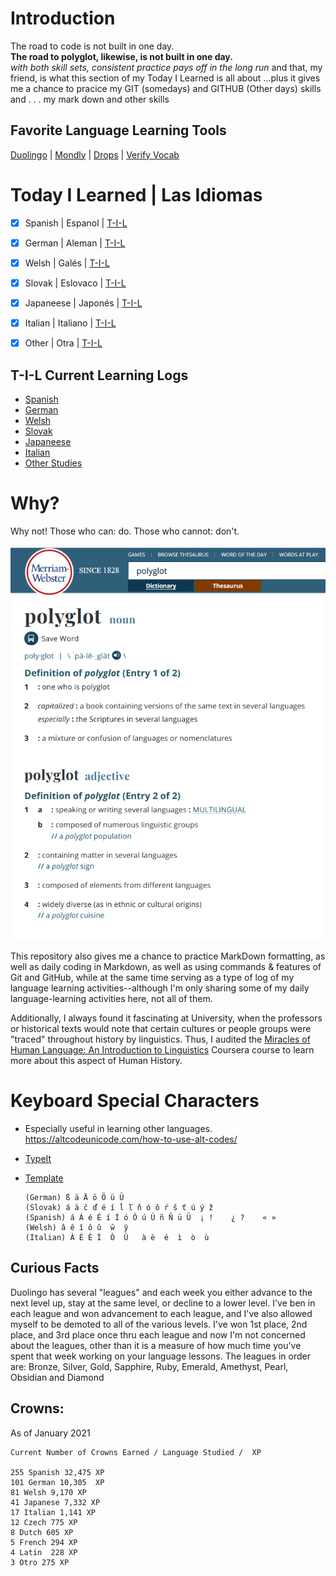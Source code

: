 # Introduction
The road to code is not built in one day.<br>
**The road to polyglot, likewise, is not built in one day.**<br> 
_with both skill sets, consistent practice pays off in the long run_
and that, my friend, is what this section of my Today I Learned is all about
...plus it gives me a chance to pracice my GIT (somedays) and GITHUB (Other days) skills
and . . . my mark down and other skills 


## Favorite Language Learning Tools
[Duolingo](https://www.duolingo.com/profile/EO4wellnes) | [Mondly](https://app.mondly.com/home) | [Drops](https://app.languagedrops.com/) | [Verify Vocab](https://translate.google.com/)


# Today I Learned | Las Idiomas 
-[x] Spanish | Espanol | [T-I-L](https://github.com/EO4wellness/T-I-L/tree/main/polyglot/espa%C3%B1ol)<br>
-[x] German | Aleman | [T-I-L](https://github.com/EO4wellness/T-I-L/tree/main/polyglot/aleman)<br> 
-[x] Welsh | Galés | [T-I-L](https://github.com/EO4wellness/T-I-L/tree/main/polyglot/gales)<br>
-[x] Slovak | Eslovaco | [T-I-L](https://github.com/EO4wellness/T-I-L/tree/main/polyglot/eslovaco)<br> 
-[x] Japaneese | Japonés | [T-I-L](https://github.com/EO4wellness/T-I-L/tree/main/polyglot/japon%C3%A9s)<br>
-[x] Italian | Italiano | [T-I-L](https://github.com/EO4wellness/T-I-L/tree/86669610db441e8521adeaccb15eaaa3b04d6310/polyglot/italiano)<br> 
-[x] Other | Otra | [T-I-L](https://github.com/EO4wellness/T-I-L/tree/main/polyglot/la-otra)<br> 


## T-I-L Current Learning Logs
* [Spanish](https://github.com/EO4wellness/T-I-L/blob/main/polyglot/espa%C3%B1ol/study-log/2021_log.md)
* [German](https://github.com/EO4wellness/T-I-L/blob/main/polyglot/aleman/study-logs/2021_log.md)
* [Welsh](https://github.com/EO4wellness/T-I-L/blob/main/polyglot/gales/study-logs/2021_log.md) 
* [Slovak](https://github.com/EO4wellness/T-I-L/blob/main/polyglot/eslovaco/study-logs/2021_log.md)
* [Japaneese](https://github.com/EO4wellness/T-I-L/blob/main/polyglot/japon%C3%A9s/logs/2021_log.md)
* [Italian](https://github.com/EO4wellness/T-I-L/blob/main/polyglot/italiano/study-logs/2021_log.md)
* [Other Studies](https://github.com/EO4wellness/T-I-L/blob/main/polyglot/la-otra/logs/2021-log.md)


# Why?
Why not! Those who can: do. Those who cannot: don't. 

![Polyglot Definition-MW](https://github.com/EO4wellness/T-I-L/blob/main/polyglot/images/polyglot.png)

This repository also gives me a chance to practice MarkDown formatting, as well as daily coding in Markdown, as well as using commands & features of Git and GitHub, while at the same time serving as a type of log of my language learning activities--although I'm only sharing some of my daily language-learning activities here, not all of them. 

Additionally, I always found it fascinating at University, when the professors or historical texts would note that certain cultures or people groups were "traced" throughout history by linguistics. Thus, I audited the [Miracles of Human Language: An Introduction to Linguistics](https://www.coursera.org/learn/human-language) Coursera course to learn more about this aspect of Human History. 

# Keyboard Special Characters
* Especially useful in learning other languages. https://altcodeunicode.com/how-to-use-alt-codes/ 
* [TypeIt](https://www.typeit.org/) 
* [Template](https://github.com/EO4wellness/T-I-L/blob/main/polyglot/template.md)

    
      (German) ß ä Ä ö Ö ü Ü  
      (Slovak) á ä č ď é í ĺ ľ ň ó ô ŕ š ť ú ý ž
      (Spanish) á Á é É í Í ó Ó ú Ú ñ Ñ ü Ü  ¡ !    ¿ ?    « »
      (Welsh) â ê î ô û  ŵ  ŷ
      (Italian) À È É Ì	 Ò  Ù	à è  é  ì  ò  ù  
    

## Curious Facts
Duolingo has several "leagues" and each week you either advance to the next level up, stay at the same level, or decline to a lower level. I've ben in each league and won advancement to each league, and I've also allowed myself to be demoted to all of the various levels.  I've won 1st place, 2nd place, and 3rd place once thru each league and now I'm not concerned about the leagues, other than it is a measure of how much time you've spent that week working on your language lessons. The leagues in order are: Bronze, Silver, Gold, Sapphire, Ruby, Emerald, Amethyst, Pearl, Obsidian and Diamond

## Crowns:
As of January 2021 

    Current Number of Crowns Earned / Language Studied /  XP 
    
    255 Spanish 32,475 XP
    101 German 10,305  XP
    81 Welsh 9,170 XP
    41 Japanese 7,332 XP
    17 Italian 1,141 XP
    12 Czech 775 XP
    8 Dutch 605 XP
    5 French 294 XP
    4 Latin  228 XP
    3 Otro 275 XP

